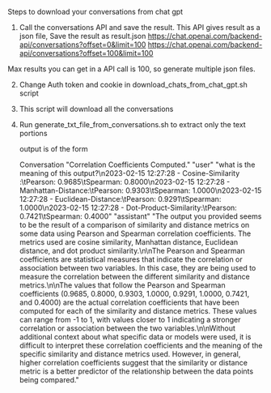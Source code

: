 Steps to download your conversations from chat gpt

1. Call the conversations API and save the result. This API gives result as a json file, Save the result as result.json
https://chat.openai.com/backend-api/conversations?offset=0&limit=100
https://chat.openai.com/backend-api/conversations?offset=100&limit=100

Max results you can get in a API call is 100, so generate multiple json files.

2. Change Auth token and cookie in download_chats_from_chat_gpt.sh script 

3. This script will download all the conversations

4. Run generate_txt_file_from_conversations.sh to extract only the text portions 

    output is of the form 

    Conversation "Correlation Coefficients Computed."
"user"
"what is the meaning of this output?\n2023-02-15 12:27:28 - Cosine-Similarity :\tPearson: 0.9685\tSpearman: 0.8000\n2023-02-15 12:27:28 - Manhattan-Distance:\tPearson: 0.9303\tSpearman: 1.0000\n2023-02-15 12:27:28 - Euclidean-Distance:\tPearson: 0.9291\tSpearman: 1.0000\n2023-02-15 12:27:28 - Dot-Product-Similarity:\tPearson: 0.7421\tSpearman: 0.4000"
"assistant"
"The output you provided seems to be the result of a comparison of similarity and distance metrics on some data using Pearson and Spearman correlation coefficients. The metrics used are cosine similarity, Manhattan distance, Euclidean distance, and dot product similarity.\n\nThe Pearson and Spearman coefficients are statistical measures that indicate the correlation or association between two variables. In this case, they are being used to measure the correlation between the different similarity and distance metrics.\n\nThe values that follow the Pearson and Spearman coefficients (0.9685, 0.8000, 0.9303, 1.0000, 0.9291, 1.0000, 0.7421, and 0.4000) are the actual correlation coefficients that have been computed for each of the similarity and distance metrics. These values can range from -1 to 1, with values closer to 1 indicating a stronger correlation or association between the two variables.\n\nWithout additional context about what specific data or models were used, it is difficult to interpret these correlation coefficients and the meaning of the specific similarity and distance metrics used. However, in general, higher correlation coefficients suggest that the similarity or distance metric is a better predictor of the relationship between the data points being compared."
